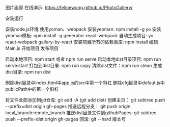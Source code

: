 
图片画廊
在线演示: https://felinewong.github.io/PhotoGallery/

安装运行

安装node.js环境
使用yoman、webpack
安装yeoman: npm install -g yo
安装yeoman模板: npm install -g generator-react-webpack
自动生成项目: yo react-webpack gallery-by-react
安装项目所有的依赖类库: npm install
编辑 Main.js 开始项目
发布项目

启动本地项目: npm start 或者 npm run serve
启动本地dist目录项目: npm run serve:start
打包到dist目录: npm run copy
清除dist文件：npm run clean
生成dist目录: npm run dist

删除dist目录中index.html中app.js的src中第一个斜杠
删除cfg目录中defaut.js中publicPath中的第一个斜杠

将文件全部添加到git仓库: git add -A (git add dist)
创建主页： git subtree push --prefix=dist origin gh-pages
推送远程分支： git push origin local_branch:remote_branch
推送dist目录文件到githubPages: git subtree push --prefix=dist origin gh-pages
回滚: git --hard 版本号





   
    